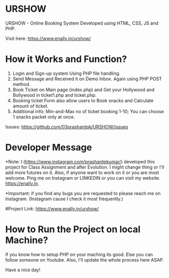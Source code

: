 # URSHOW
URSHOW - Online Booking System
Developed using HTML, CSS, JS and PHP. 

Visit here: https://www.enally.in/urshow/

# How it Works and Function? 
1. Login and Sign-up system Using PHP file handling.
2. Send Message and Received it on Demo Inbox. Again using PHP POST method.
3. Book Ticket on Main page (index.php) and Get your Hollywood and Bollywood in ticket1.php and ticket.php.
4. Booking ticket Form also allow users to Book snacks and Calculate amount of ticket. 
5. Additional info: Min-and-Max no of ticket booking 1-10; You can choose 1 snacks packet only at once.

Issues: https://github.com/03prashantpk/URSHOW/issues

# Developer Message
*Note: I (https://www.instagram.com/prashantpkumar/) developed this project for Class Assignment and after Evolution. I might change thing or I'll add more futures on it. Also, if anyone want to work on it or you are most welcome. Ping me on Instagram or LINKEDIN or you can visit my website. https://enally.in. 

*Important: if you find any bugs you are requested to please reach me on Instagram. (Instagram cause I check it most frequently.)

#Project Link: https://www.enally.in/urshow/


# How to Run the Project on local Machine?
If you know how to setup PHP on your maching its good. Else you can follow someone on Youtube. Also, I'll update the whole process here ASAP. 

Have a nice day!
